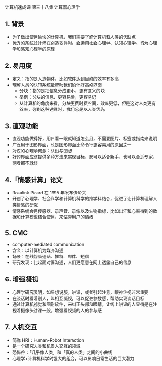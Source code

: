 计算机速成课 第三十八集 计算器心理学

## 1. 背景
- 为了做出使用愉快的计算机，我们需要了解计算机和人类的优缺点
- 优秀的系统设计师在创造软件时，会运用社会心理学、认知心理学、行为心理学和感知心理学的原理


## 2. 易用度
- 定义：指的是人造物体，比如软件达到目的的效率有多高
- 理解人类的认知系统能帮助我们设计好高的界面
  - 分块：指的是把信息分成更小、更有意义的块
  - 举例：分块的信息，更容易读，更容易记
  - 从计算机的角度来看，分块更费时费空间，效率更低，但是这对人类更有效率，碰到这种选择时，我们总是以人类优先


## 3. 直观功能
- 直观功能做得好，用户看一眼就知道怎么用，不需要图片、标签或指南来说明
- 广泛用于图形界面，也是图形界面比命令行更容易用的原因之一
- 对应的心理学概念：认出与回想
- 好的界面应该提供多种方法来实现目标，既可以适合新手，也可以合适专家，两者都不耽误


## 4.「情感计算」论文
- Rosalink Picard 在 1995 年发布该论文
- 开创了心理学、社会科学和计算机科学的跨学科结合，促进了让计算机理解人类情感的研究
- 情感系统会用传感器、录声音、录像以及生物指标，比如出汗和心率得到的数据和计算模型结合使用，来估算用户的情绪

## 5. CMC
- computer-mediated communication
- 含义：以计算机为媒介沟通
- 场景：在线视频通话、推特、邮件、短信
- 研究发现：比起面对面沟通，人们更愿意在网上透露自己的信息

## 6. 增强凝视
- 心理学研究表明，如果想说服，讲课，或者引起注意，眼神注视非常重要
- 在谈话时看着别人，叫相互凝视，可以促进参数感，帮助实现谈话目标
- 通过计算机视觉和图形软件，来纠正头部和眼睛，让线上讲课的人显得是在注视着摄像头讲课一般，增强看视频的人的参与感

## 7. 人机交互
- 简称 HRI：Human-Robot Interaction
- 是一个研究人类和机器人交互的领域
- 恐怖谷：「几乎像人类」和「真的人类」之间的小曲线
- 心理学+计算机科学时强大的组合，可以影响日常生活的巨大潜力



